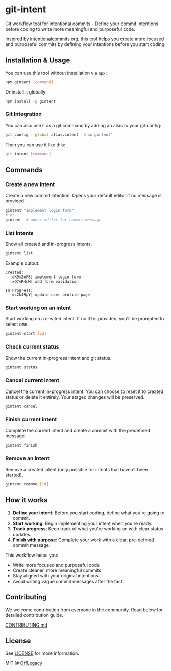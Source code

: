 # git-intent

Git workflow tool for intentional commits - Define your commit intentions before coding to write more meaningful and purposeful code.

Inspired by [intentionalcommits.org](https://intentionalcommits.org/), this tool helps you create more focused and purposeful commits by defining your intentions before you start coding.

## Installation & Usage

You can use this tool without installation via `npx`:

```bash
npx gintent [command]
```

Or install it globally:

```bash
npm install -g gintent
```

### Git Integration

You can also use it as a git command by adding an alias to your git config:

```bash
git config --global alias.intent '!npx gintent'
```

Then you can use it like this:

```bash
git intent [command]
```

## Commands

### Create a new intent

Create a new commit intention. Opens your default editor if no message is provided.

```bash
gintent "implement login form"
# or
gintent  # opens editor for commit message
```

### List intents

Show all created and in-progress intents.

```bash
gintent list
```

Example output:

```
Created:
  [dK9m2nP8] implement login form
  [xQ7vR4nM] add form validation

In Progress:
  [wL2kJ9pY] update user profile page
```

### Start working on an intent

Start working on a created intent. If no ID is provided, you'll be prompted to select one.

```bash
gintent start [id]
```

### Check current status

Show the current in-progress intent and git status.

```bash
gintent status
```

### Cancel current intent

Cancel the current in-progress intent. You can choose to reset it to created status or delete it entirely.
Your staged changes will be preserved.

```bash
gintent cancel
```

### Finish current intent

Complete the current intent and create a commit with the predefined message.

```bash
gintent finish
```

### Remove an intent

Remove a created intent (only possible for intents that haven't been started).

```bash
gintent remove [id]
```

## How it works

1. **Define your intent**: Before you start coding, define what you're going to commit.
2. **Start working**: Begin implementing your intent when you're ready.
3. **Track progress**: Keep track of what you're working on with clear status updates.
4. **Finish with purpose**: Complete your work with a clear, pre-defined commit message.

This workflow helps you:

- Write more focused and purposeful code
- Create cleaner, more meaningful commits
- Stay aligned with your original intentions
- Avoid writing vague commit messages after the fact

## Contributing

We welcome contribution from everyone in the community. Read below for detailed contribution guide.

[CONTRIBUTING.md](./CONTRIBUTING.md)

## License

See [LICENSE](./LICENSE) for more information.

MIT @ [OffLegacy](https://github.com/offlegacy)
